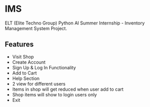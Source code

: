 # IMS
<p>ELT (Elite Techno Group) Python AI Summer Internship - Inventory Management System Project. </p>

<h2>Features</h2>
    <ul>
        <li>Visit Shop</li>
        <li>Create Account</li>
        <li>Sign Up & Log In Functionality</li>
        <li>Add to Cart</li>
        <li>Help Section</li>
        <li>2 view for different users</li>
        <li>Items in shop will get reduced when user add to cart</li>
        <li>Shop items will show to login users only</li>
        <li>Exit</li>
    </ul>
